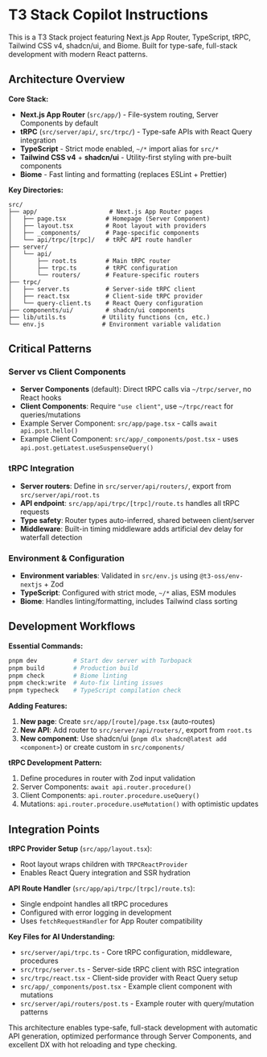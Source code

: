 # T3 Stack Copilot Instructions

This is a T3 Stack project featuring Next.js App Router, TypeScript, tRPC, Tailwind CSS v4, shadcn/ui, and Biome. Built for type-safe, full-stack development with modern React patterns.

## Architecture Overview

**Core Stack:**
- **Next.js App Router** (`src/app/`) - File-system routing, Server Components by default
- **tRPC** (`src/server/api/`, `src/trpc/`) - Type-safe APIs with React Query integration
- **TypeScript** - Strict mode enabled, `~/*` import alias for `src/*`
- **Tailwind CSS v4** + **shadcn/ui** - Utility-first styling with pre-built components
- **Biome** - Fast linting and formatting (replaces ESLint + Prettier)

**Key Directories:**
```
src/
├── app/                    # Next.js App Router pages
│   ├── page.tsx           # Homepage (Server Component)
│   ├── layout.tsx         # Root layout with providers
│   ├── _components/       # Page-specific components
│   └── api/trpc/[trpc]/   # tRPC API route handler
├── server/
│   └── api/
│       ├── root.ts        # Main tRPC router
│       ├── trpc.ts        # tRPC configuration
│       └── routers/       # Feature-specific routers
├── trpc/
│   ├── server.ts          # Server-side tRPC client
│   ├── react.tsx          # Client-side tRPC provider
│   └── query-client.ts    # React Query configuration
├── components/ui/         # shadcn/ui components
├── lib/utils.ts          # Utility functions (cn, etc.)
└── env.js                # Environment variable validation
```

## Critical Patterns

### Server vs Client Components
- **Server Components** (default): Direct tRPC calls via `~/trpc/server`, no React hooks
- **Client Components**: Require `"use client"`, use `~/trpc/react` for queries/mutations
- Example Server Component: `src/app/page.tsx` - calls `await api.post.hello()`
- Example Client Component: `src/app/_components/post.tsx` - uses `api.post.getLatest.useSuspenseQuery()`

### tRPC Integration
- **Server routers**: Define in `src/server/api/routers/`, export from `src/server/api/root.ts`
- **API endpoint**: `src/app/api/trpc/[trpc]/route.ts` handles all tRPC requests
- **Type safety**: Router types auto-inferred, shared between client/server
- **Middleware**: Built-in timing middleware adds artificial dev delay for waterfall detection

### Environment & Configuration
- **Environment variables**: Validated in `src/env.js` using `@t3-oss/env-nextjs` + Zod
- **TypeScript**: Configured with strict mode, `~/*` alias, ESM modules
- **Biome**: Handles linting/formatting, includes Tailwind class sorting

## Development Workflows

**Essential Commands:**
```bash
pnpm dev          # Start dev server with Turbopack
pnpm build        # Production build
pnpm check        # Biome linting
pnpm check:write  # Auto-fix linting issues
pnpm typecheck    # TypeScript compilation check
```

**Adding Features:**
1. **New page**: Create `src/app/[route]/page.tsx` (auto-routes)
2. **New API**: Add router to `src/server/api/routers/`, export from `root.ts`
3. **New component**: Use shadcn/ui (`pnpm dlx shadcn@latest add <component>`) or create custom in `src/components/`

**tRPC Development Pattern:**
1. Define procedures in router with Zod input validation
2. Server Components: `await api.router.procedure()`
3. Client Components: `api.router.procedure.useQuery()`
4. Mutations: `api.router.procedure.useMutation()` with optimistic updates

## Integration Points

**tRPC Provider Setup** (`src/app/layout.tsx`):
- Root layout wraps children with `TRPCReactProvider`
- Enables React Query integration and SSR hydration

**API Route Handler** (`src/app/api/trpc/[trpc]/route.ts`):
- Single endpoint handles all tRPC procedures
- Configured with error logging in development
- Uses `fetchRequestHandler` for App Router compatibility

**Key Files for AI Understanding:**
- `src/server/api/trpc.ts` - Core tRPC configuration, middleware, procedures
- `src/trpc/server.ts` - Server-side tRPC client with RSC integration
- `src/trpc/react.tsx` - Client-side provider with React Query setup
- `src/app/_components/post.tsx` - Example client component with mutations
- `src/server/api/routers/post.ts` - Example router with query/mutation patterns

This architecture enables type-safe, full-stack development with automatic API generation, optimized performance through Server Components, and excellent DX with hot reloading and type checking.
